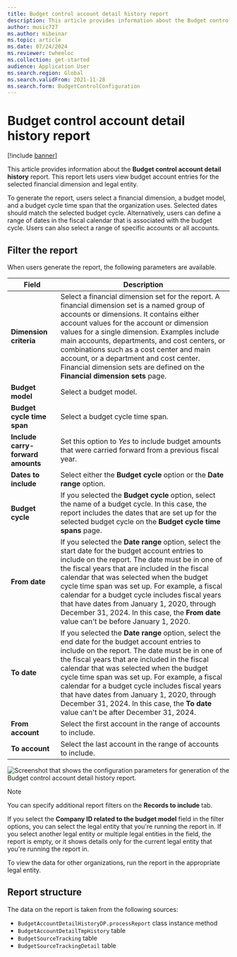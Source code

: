 ```yaml
---
title: Budget control account detail history report
description: This article provides information about the Budget control account detail history report. 
author: music727
ms.author: mibeinar
ms.topic: article
ms.date: 07/24/2024
ms.reviewer: twheeloc
ms.collection: get-started
audience: Application User
ms.search.region: Global
ms.search.validFrom: 2021-11-28
ms.search.form: BudgetControlConfiguration
---
```


# Budget control account detail history report 

[!include [banner](../includes/banner.md)]

This article provides information about the **Budget control account detail history** report. This report lets users view budget account entries for the selected financial dimension and legal entity.

To generate the report, users select a financial dimension, a budget model, and a budget cycle time span that the organization uses. Selected dates should match the selected budget cycle. Alternatively, users can define a range of dates in the fiscal calendar that is associated with the budget cycle. Users can also select a range of specific accounts or all accounts.

## Filter the report 

When users generate the report, the following parameters are available.

| Field | Description |
| ----- | ----------- |
| **Dimension criteria** | Select a financial dimension set for the report. A financial dimension set is a named group of accounts or dimensions. It contains either account values for the account or dimension values for a single dimension. Examples include main accounts, departments, and cost centers, or combinations such as a cost center and main account, or a department and cost center. Financial dimension sets are defined on the **Financial dimension sets** page. |
| **Budget model** | Select a budget model. |
| **Budget cycle time span** | Select a budget cycle time span. |
| **Include carry-forward amounts** | Set this option to *Yes* to include budget amounts that were carried forward from a previous fiscal year.|
| **Dates to include** | Select either the **Budget cycle** option or the **Date range** option. |
| **Budget cycle** | If you selected the **Budget cycle** option, select the name of a budget cycle. In this case, the report includes the dates that are set up for the selected budget cycle on the **Budget cycle time spans** page. |
| **From date** | If you selected the **Date range** option, select the start date for the budget account entries to include on the report. The date must be in one of the fiscal years that are included in the fiscal calendar that was selected when the budget cycle time span was set up. For example, a fiscal calendar for a budget cycle includes fiscal years that have dates from January 1, 2020, through December 31, 2024. In this case, the **From date** value can't be before January 1, 2020.|
| **To date** | If you selected the **Date range** option, select the end date for the budget account entries to include on the report. The date must be in one of the fiscal years that are included in the fiscal calendar that was selected when the budget cycle time span was set up. For example, a fiscal calendar for a budget cycle includes fiscal years that have dates from January 1, 2020, through December 31, 2024. In this case, the **To date** value can't be after December 31, 2024.|
| **From account** | Select the first account in the range of accounts to include. |
| **To account** | Select the last account in the range of accounts to include. |

![Screenshot that shows the configuration parameters for generation of the Budget control account detail history report.](https://github.com/user-attachments/assets/99a7f195-d139-4a03-b282-308b7b6a5649)

> [!NOTE]
> You can specify additional report filters on the **Records to include** tab.
>
> If you select the **Company ID related to the budget model** field in the filter options, you can select the legal entity that you're running the report in. If you select another legal entity or multiple legal entities in the field, the report is empty, or it shows details only for the current legal entity that you're running the report in.
>
> To view the data for other organizations, run the report in the appropriate legal entity.

## Report structure

The data on the report is taken from the following sources:

- `BudgetAccountDetailHistoryDP.processReport` class instance method
- `BudgetAccountDetailTmpHistory` table
- `BudgetSourceTracking` table
- `BudgetSourceTrackingDetail` table
